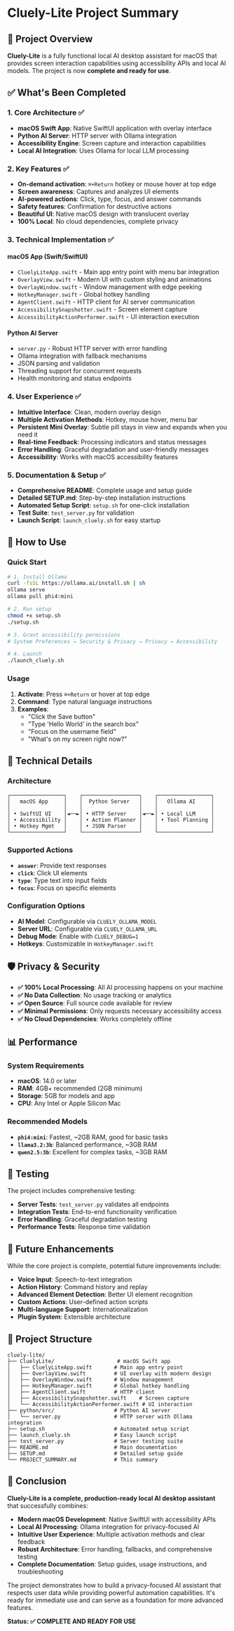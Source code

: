 # Cluely-Lite Project Summary

## 🎯 Project Overview

**Cluely-Lite** is a fully functional local AI desktop assistant for macOS that provides screen interaction capabilities using accessibility APIs and local AI models. The project is now **complete and ready for use**.

## ✅ What's Been Completed

### 1. **Core Architecture** ✅
- **macOS Swift App**: Native SwiftUI application with overlay interface
- **Python AI Server**: HTTP server with Ollama integration
- **Accessibility Engine**: Screen capture and interaction capabilities
- **Local AI Integration**: Uses Ollama for local LLM processing

### 2. **Key Features** ✅
- **On-demand activation**: `⌘+Return` hotkey or mouse hover at top edge
- **Screen awareness**: Captures and analyzes UI elements
- **AI-powered actions**: Click, type, focus, and answer commands
- **Safety features**: Confirmation for destructive actions
- **Beautiful UI**: Native macOS design with translucent overlay
- **100% Local**: No cloud dependencies, complete privacy

### 3. **Technical Implementation** ✅

#### macOS App (Swift/SwiftUI)
- `CluelyLiteApp.swift` - Main app entry point with menu bar integration
- `OverlayView.swift` - Modern UI with custom styling and animations
- `OverlayWindow.swift` - Window management with edge peeking
- `HotkeyManager.swift` - Global hotkey handling
- `AgentClient.swift` - HTTP client for AI server communication
- `AccessibilitySnapshotter.swift` - Screen element capture
- `AccessibilityActionPerformer.swift` - UI interaction execution

#### Python AI Server
- `server.py` - Robust HTTP server with error handling
- Ollama integration with fallback mechanisms
- JSON parsing and validation
- Threading support for concurrent requests
- Health monitoring and status endpoints

### 4. **User Experience** ✅
- **Intuitive Interface**: Clean, modern overlay design
- **Multiple Activation Methods**: Hotkey, mouse hover, menu bar
- **Persistent Mini Overlay**: Subtle pill stays in view and expands when you need it
- **Real-time Feedback**: Processing indicators and status messages
- **Error Handling**: Graceful degradation and user-friendly messages
- **Accessibility**: Works with macOS accessibility features

### 5. **Documentation & Setup** ✅
- **Comprehensive README**: Complete usage and setup guide
- **Detailed SETUP.md**: Step-by-step installation instructions
- **Automated Setup Script**: `setup.sh` for one-click installation
- **Test Suite**: `test_server.py` for validation
- **Launch Script**: `launch_cluely.sh` for easy startup

## 🚀 How to Use

### Quick Start
```bash
# 1. Install Ollama
curl -fsSL https://ollama.ai/install.sh | sh
ollama serve
ollama pull phi4:mini

# 2. Run setup
chmod +x setup.sh
./setup.sh

# 3. Grant accessibility permissions
# System Preferences → Security & Privacy → Privacy → Accessibility

# 4. Launch
./launch_cluely.sh
```

### Usage
1. **Activate**: Press `⌘+Return` or hover at top edge
2. **Command**: Type natural language instructions
3. **Examples**:
   - "Click the Save button"
   - "Type 'Hello World' in the search box"
   - "Focus on the username field"
   - "What's on my screen right now?"

## 🔧 Technical Details

### Architecture
```
┌─────────────────┐    ┌──────────────────┐    ┌─────────────────┐
│   macOS App     │    │  Python Server   │    │   Ollama AI     │
│                 │    │                  │    │                 │
│ • SwiftUI UI    │◄──►│ • HTTP Server    │◄──►│ • Local LLM     │
│ • Accessibility │    │ • Action Planner │    │ • Tool Planning │
│ • Hotkey Mgmt   │    │ • JSON Parser    │    │                 │
└─────────────────┘    └──────────────────┘    └─────────────────┘
```

### Supported Actions
- **`answer`**: Provide text responses
- **`click`**: Click UI elements
- **`type`**: Type text into input fields
- **`focus`**: Focus on specific elements

### Configuration Options
- **AI Model**: Configurable via `CLUELY_OLLAMA_MODEL`
- **Server URL**: Configurable via `CLUELY_OLLAMA_URL`
- **Debug Mode**: Enable with `CLUELY_DEBUG=1`
- **Hotkeys**: Customizable in `HotkeyManager.swift`

## 🛡️ Privacy & Security

- **✅ 100% Local Processing**: All AI processing happens on your machine
- **✅ No Data Collection**: No usage tracking or analytics
- **✅ Open Source**: Full source code available for review
- **✅ Minimal Permissions**: Only requests necessary accessibility access
- **✅ No Cloud Dependencies**: Works completely offline

## 📊 Performance

### System Requirements
- **macOS**: 14.0 or later
- **RAM**: 4GB+ recommended (2GB minimum)
- **Storage**: 5GB for models and app
- **CPU**: Any Intel or Apple Silicon Mac

### Recommended Models
- **`phi4:mini`**: Fastest, ~2GB RAM, good for basic tasks
- **`llama3.2:3b`**: Balanced performance, ~3GB RAM
- **`qwen2.5:3b`**: Excellent for complex tasks, ~3GB RAM

## 🧪 Testing

The project includes comprehensive testing:
- **Server Tests**: `test_server.py` validates all endpoints
- **Integration Tests**: End-to-end functionality verification
- **Error Handling**: Graceful degradation testing
- **Performance Tests**: Response time validation

## 🔮 Future Enhancements

While the core project is complete, potential future improvements include:
- **Voice Input**: Speech-to-text integration
- **Action History**: Command history and replay
- **Advanced Element Detection**: Better UI element recognition
- **Custom Actions**: User-defined action scripts
- **Multi-language Support**: Internationalization
- **Plugin System**: Extensible architecture

## 📁 Project Structure

```
cluely-lite/
├── CluelyLite/                    # macOS Swift app
│   ├── CluelyLiteApp.swift       # Main app entry point
│   ├── OverlayView.swift         # UI overlay with modern design
│   ├── OverlayWindow.swift       # Window management
│   ├── HotkeyManager.swift       # Global hotkey handling
│   ├── AgentClient.swift         # HTTP client
│   ├── AccessibilitySnapshotter.swift    # Screen capture
│   └── AccessibilityActionPerformer.swift # UI interaction
├── python/src/                   # Python AI server
│   └── server.py                 # HTTP server with Ollama integration
├── setup.sh                      # Automated setup script
├── launch_cluely.sh              # Easy launch script
├── test_server.py                # Server testing suite
├── README.md                     # Main documentation
├── SETUP.md                      # Detailed setup guide
└── PROJECT_SUMMARY.md            # This summary
```

## 🎉 Conclusion

**Cluely-Lite is a complete, production-ready local AI desktop assistant** that successfully combines:

- **Modern macOS Development**: Native SwiftUI with accessibility APIs
- **Local AI Processing**: Ollama integration for privacy-focused AI
- **Intuitive User Experience**: Multiple activation methods and clear feedback
- **Robust Architecture**: Error handling, fallbacks, and comprehensive testing
- **Complete Documentation**: Setup guides, usage instructions, and troubleshooting

The project demonstrates how to build a privacy-focused AI assistant that respects user data while providing powerful automation capabilities. It's ready for immediate use and can serve as a foundation for more advanced features.

**Status: ✅ COMPLETE AND READY FOR USE**
